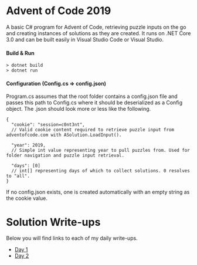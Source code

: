 # Advent of Code 2019
A basic C# program for Advent of Code, retrieving puzzle inputs on the go and creating instances of solutions as they are created. It runs on .NET Core 3.0 and can be built easily in Visual Studio Code or Visual Studio. 

#### Build & Run
```
> dotnet build
> dotnet run
```

#### Configuration (Config.cs => config.json)
Program.cs assumes that the root folder contains a config.json file and passes this path to Config.cs where it should be deserialized as a Config object. The .json should look more or less like the following. 
```
{
  "cookie": "session=c0nt3nt", 
  // Valid cookie content required to retrieve puzzle input from adventofcode.com with ASolution.LoadInput(). 
  
  "year": 2019,
  // Simple int value representing year to pull puzzles from. Used for folder navigation and puzzle input retrieval. 

  "days": [0] 
  // int[] representing days of which to collect solutions. 0 resolves to "all". 
}
```
If no config.json exists, one is created automatically with an empty string as the cookie value. 

# Solution Write-ups
Below you will find links to each of my daily write-ups.

- [Day 1](./Solutions/Year2019/Day01/writeup.md)
- [Day 2](./Solutions/Year2019/Day02/writeup.md)